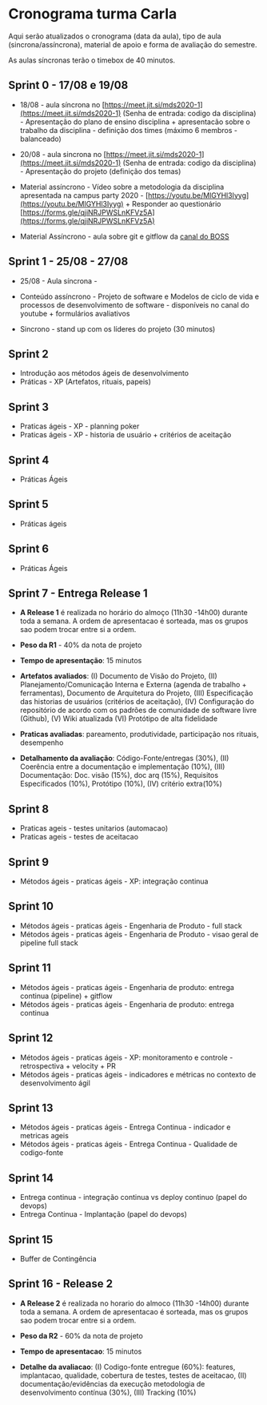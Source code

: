 # Cronograma turma Carla
Aqui serão atualizados o cronograma (data da aula), tipo de aula (sincrona/assíncrona), material de apoio e forma de avaliação do semestre.

As aulas síncronas terão o timebox de 40 minutos.

## Sprint 0 - 17/08 e 19/08

- 18/08 - aula síncrona no [https://meet.jit.si/mds2020-1](https://meet.jit.si/mds2020-1) (Senha de entrada: codigo da disciplina) - Apresentação do plano de ensino disciplina +   apresentacão sobre o trabalho da disciplina - definição dos times (máximo 6 membros - balanceado) 

- 20/08 - aula sincrona no [https://meet.jit.si/mds2020-1](https://meet.jit.si/mds2020-1) (Senha de entrada: codigo da disciplina) - Apresentação do projeto (definição dos temas) 

- Material assíncrono - Vídeo sobre a metodologia da disciplina apresentada na campus party 2020 - [https://youtu.be/MlGYHl3Iyyg](https://youtu.be/MlGYHl3Iyyg) + Responder ao questionário [https://forms.gle/qjiNRJPWSLnKFVz5A](https://forms.gle/qjiNRJPWSLnKFVz5A)

- Material Assíncrono - aula sobre git e gitflow da [canal do BOSS](https://www.youtube.com/channel/UCQxKAvq-QLq57dqGYI_TuFw)


## Sprint 1 - 25/08 - 27/08

- 25/08 - Aula síncrona - 

- Conteúdo assíncrono - Projeto de software e Modelos de ciclo de vida e processos de desenvolvimento de software - disponíveis no canal do youtube + formulários avaliativos


- Sincrono - stand up com os líderes do projeto (30 minutos)


## Sprint 2
- Introdução aos métodos ágeis de desenvolvimento
- Práticas - XP (Artefatos, rituais, papeis)


## Sprint 3
- Praticas ágeis - XP - planning poker
- Praticas ágeis - XP - historia de usuário + critérios de aceitação

## Sprint 4
- Práticas Ágeis

## Sprint 5

- Práticas ágeis
## Sprint 6

- Práticas Ágeis

## Sprint 7 - Entrega Release 1
- **A Release 1** é realizada no horário do almoço (11h30 -14h00) durante toda a semana. A ordem de apresentacao é sorteada, mas os grupos sao podem trocar entre si a ordem. 

- **Peso da R1** - 40% da nota de projeto

- **Tempo de apresentação**: 15 minutos 

- **Artefatos avaliados**: (I) Documento de Visão do Projeto, (II) Planejamento/Comunicação Interna e Externa (agenda de trabalho + ferramentas), Documento de Arquitetura do Projeto, (III) Especificação das historias de usuários (critérios de aceitação), (IV) Configuração do repositório de acordo com os padrões de comunidade de software livre (Github), (V) Wiki atualizada (VI) Protótipo de alta fidelidade 

- **Praticas avaliadas**: pareamento, produtividade, participação nos rituais, desempenho

- **Detalhamento da avaliação**: Código-Fonte/entregas (30%), (II) Coerência entre a documentação e implementação (10%), (III) Documentação: Doc. visão (15%), doc arq (15%), Requisitos Especificados (10%), Protótipo (10%), (IV) critério extra(10%)


## Sprint 8
- Praticas ageis - testes unitarios (automacao)
- Praticas ageis - testes de aceitacao

## Sprint 9
- Métodos ágeis - praticas ágeis - XP: integração continua

## Sprint 10
- Métodos ágeis - praticas ágeis - Engenharia de Produto - full stack
- Métodos ágeis - praticas ágeis - Engenharia de Produto - visao geral de pipeline full stack

## Sprint 11

- Métodos ágeis - praticas ágeis  - Engenharia de produto: entrega continua (pipeline) + gitflow
- Métodos ágeis - praticas ágeis  - Engenharia de produto: entrega continua

## Sprint 12
- Métodos ágeis - praticas ágeis - XP: monitoramento e controle - retrospectiva + velocity + PR
- Métodos ágeis - praticas ágeis - indicadores e métricas no contexto de desenvolvimento ágil

## Sprint 13
- Métodos ágeis - praticas ágeis - Entrega Continua - indicador e metricas ageis
- Métodos ágeis - praticas ágeis - Entrega Continua - Qualidade de codigo-fonte

## Sprint 14
- Entrega continua - integração continua vs deploy continuo (papel do devops)
- Entrega Continua - Implantação  (papel do devops)

## Sprint 15
- Buffer de Contingência

## Sprint 16 - Release 2
- **A Release 2** é realizada no horario do almoco (11h30 -14h00) durante toda a semana. A ordem de apresentacao é sorteada, mas os grupos sao podem trocar entre si a ordem. 

- **Peso da R2** - 60% da nota de projeto

- **Tempo de apresentacao**: 15 minutos 

- **Detalhe da avaliacao**:  (I) Codigo-fonte entregue (60%): features, implantacao, qualidade, cobertura de testes, testes de aceitacao, (II) documentação/evidências da execução metodologia de desenvolvimento contínua (30%), (III) Tracking (10%)
